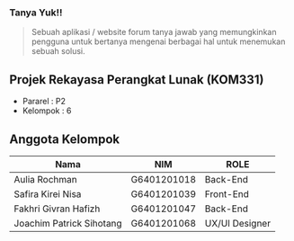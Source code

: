 ### Tanya Yuk!!

> Sebuah aplikasi / website forum tanya jawab yang memungkinkan pengguna untuk bertanya mengenai berbagai hal untuk menemukan sebuah solusi.

## Projek Rekayasa Perangkat Lunak (KOM331)

<ul>
    <li> Pararel            : P2 </li>
    <li> Kelompok           : 6 </li>
</ul>

## Anggota Kelompok 

| Nama                      | NIM           | ROLE                                 |
| ------------------------- | ------------- | ------------------------------------ |
| Aulia Rochman             | G6401201018   | Back-End                             |
| Safira Kirei Nisa         | G6401201039   | Front-End                            |
| Fakhri Givran Hafizh      | G6401201047   | Back-End                             |
| Joachim Patrick Sihotang  | G6401201068   | UX/UI Designer                       |
